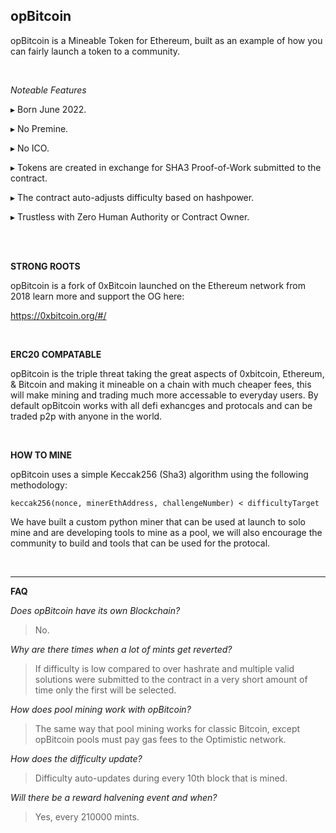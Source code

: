 **opBitcoin**
----------------------------------------------

opBitcoin is a Mineable Token for Ethereum, built as an example of how you can fairly launch a token to a community.

<br>


*Noteable Features*

▸ Born June 2022.

▸ No Premine.

▸ No ICO.

▸ Tokens are created in exchange for SHA3 Proof-of-Work submitted to the contract.

▸ The contract auto-adjusts difficulty based on hashpower.

▸ Trustless with Zero Human Authority or Contract Owner.



<br>
<br>


**STRONG ROOTS**

opBitcoin is a fork of 0xBitcoin launched on the Ethereum network from 2018 learn more and support the OG here:

https://0xbitcoin.org/#/


<br>

**ERC20 COMPATABLE**

opBitcoin is the triple threat taking the great aspects of 0xbitcoin, Ethereum, & Bitcoin and making it mineable on a chain with much cheaper fees, this will make mining and trading much more accessable to everyday users. By default opBitcoin works with all defi exhancges and protocals and can be traded p2p with anyone in the world. 



<br>

**HOW TO MINE**

opBitcoin uses a simple Keccak256 (Sha3) algorithm using the following methodology:

``keccak256(nonce, minerEthAddress, challengeNumber) < difficultyTarget``


We have built a custom python miner that can be used at launch to solo mine and are developing tools to mine as a pool, we will also encourage the community to build and tools that can be used for the protocal.

<br>

--------------------------------
  
**FAQ**

*Does opBitcoin have its own Blockchain?*

> No.


*Why are there times when a lot of mints get reverted?*

> If difficulty is low compared to over hashrate and multiple valid solutions were submitted to the contract in a very short amount of time only the first will be selected.

*How does pool mining work with opBitcoin?*

> The same way that pool mining works for classic Bitcoin, except opBitcoin pools must pay gas fees to the Optimistic network.

*How does the difficulty update?*

> Difficulty auto-updates during every 10th block that is mined.

*Will there be a reward halvening event and when?*

> Yes, every 210000 mints.



